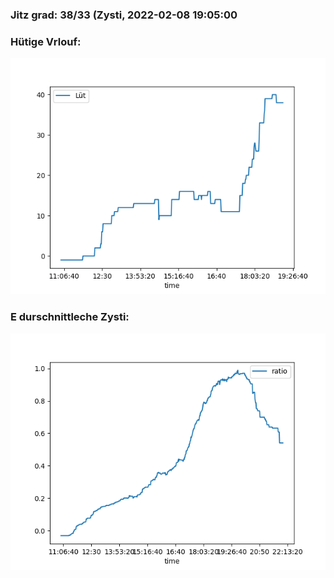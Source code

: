 ### Jitz grad: 38/33 (Zysti, 2022-02-08 19:05:00

### Hütige Vrlouf:
![Graph](Today.png)

### E durschnittleche Zysti:
![Graph](Zysti.png)